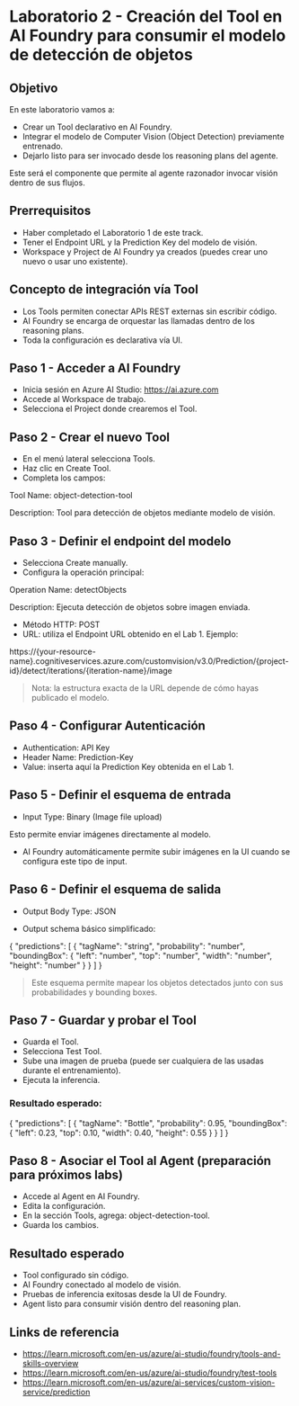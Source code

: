 # Laboratorio 2 - Creación del Tool en AI Foundry para consumir el modelo de detección de objetos

## Objetivo

En este laboratorio vamos a:

- Crear un Tool declarativo en AI Foundry.
- Integrar el modelo de Computer Vision (Object Detection) previamente entrenado.
- Dejarlo listo para ser invocado desde los reasoning plans del agente.

Este será el componente que permite al agente razonador invocar visión dentro de sus flujos.

## Prerrequisitos

- Haber completado el Laboratorio 1 de este track.
- Tener el Endpoint URL y la Prediction Key del modelo de visión.
- Workspace y Project de AI Foundry ya creados (puedes crear uno nuevo o usar uno existente).

## Concepto de integración vía Tool

- Los Tools permiten conectar APIs REST externas sin escribir código.
- AI Foundry se encarga de orquestar las llamadas dentro de los reasoning plans.
- Toda la configuración es declarativa vía UI.

## Paso 1 - Acceder a AI Foundry

- Inicia sesión en Azure AI Studio: https://ai.azure.com
- Accede al Workspace de trabajo.
- Selecciona el Project donde crearemos el Tool.

## Paso 2 - Crear el nuevo Tool

- En el menú lateral selecciona Tools.
- Haz clic en Create Tool.
- Completa los campos:

Tool Name: object-detection-tool

Description: Tool para detección de objetos mediante modelo de visión.

## Paso 3 - Definir el endpoint del modelo

- Selecciona Create manually.
- Configura la operación principal:

Operation Name: detectObjects

Description: Ejecuta detección de objetos sobre imagen enviada.

- Método HTTP: POST
- URL: utiliza el Endpoint URL obtenido en el Lab 1. Ejemplo:

https://{your-resource-name}.cognitiveservices.azure.com/customvision/v3.0/Prediction/{project-id}/detect/iterations/{iteration-name}/image

> Nota: la estructura exacta de la URL depende de cómo hayas publicado el modelo.

## Paso 4 - Configurar Autenticación

- Authentication: API Key
- Header Name: Prediction-Key
- Value: inserta aquí la Prediction Key obtenida en el Lab 1.

## Paso 5 - Definir el esquema de entrada

- Input Type: Binary (Image file upload)

Esto permite enviar imágenes directamente al modelo.

- AI Foundry automáticamente permite subir imágenes en la UI cuando se configura este tipo de input.

## Paso 6 - Definir el esquema de salida

- Output Body Type: JSON

- Output schema básico simplificado:

{
  "predictions": [
    {
      "tagName": "string",
      "probability": "number",
      "boundingBox": {
        "left": "number",
        "top": "number",
        "width": "number",
        "height": "number"
      }
    }
  ]
}

> Este esquema permite mapear los objetos detectados junto con sus probabilidades y bounding boxes.

## Paso 7 - Guardar y probar el Tool

- Guarda el Tool.
- Selecciona Test Tool.
- Sube una imagen de prueba (puede ser cualquiera de las usadas durante el entrenamiento).
- Ejecuta la inferencia.

### Resultado esperado:

{
  "predictions": [
    {
      "tagName": "Bottle",
      "probability": 0.95,
      "boundingBox": {
        "left": 0.23,
        "top": 0.10,
        "width": 0.40,
        "height": 0.55
      }
    }
  ]
}

## Paso 8 - Asociar el Tool al Agent (preparación para próximos labs)

- Accede al Agent en AI Foundry.
- Edita la configuración.
- En la sección Tools, agrega: object-detection-tool.
- Guarda los cambios.

## Resultado esperado

- Tool configurado sin código.
- AI Foundry conectado al modelo de visión.
- Pruebas de inferencia exitosas desde la UI de Foundry.
- Agent listo para consumir visión dentro del reasoning plan.

## Links de referencia

- https://learn.microsoft.com/en-us/azure/ai-studio/foundry/tools-and-skills-overview
- https://learn.microsoft.com/en-us/azure/ai-studio/foundry/test-tools
- https://learn.microsoft.com/en-us/azure/ai-services/custom-vision-service/prediction
